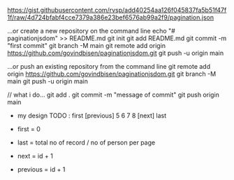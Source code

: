 https://gist.githubusercontent.com/rvsp/add40254aa126f045837fa5b51f47f1f/raw/4d724bfabf4cce7379a386e23bef6576ab99a2f9/pagination.json

…or create a new repository on the command line
echo "# paginationjsdom" >> README.md
git init
git add README.md
git commit -m "first commit"
git branch -M main
git remote add origin https://github.com/govindbisen/paginationjsdom.git
git push -u origin main


…or push an existing repository from the command line
git remote add origin https://github.com/govindbisen/paginationjsdom.git
git branch -M main
git push -u origin main


// what i do...
git add .
git commit -m "message of commit"
git push origin main

 - my design 
  TODO : first [previous] 5 6 7 8 [next] last  

  - first = 0
  - last  = total no of record / no of person per page
  - next = id + 1
  - previous = id + 1 